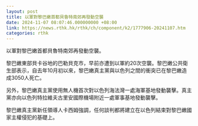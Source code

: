 ```yaml
---
layout: post
title: 以軍對黎巴嫩首都貝魯特南郊再發動空襲
date: 2024-11-07 08:07:46.000000000 +08:00
link: https://news.rthk.hk/rthk/ch/component/k2/1777906-20241107.htm
categories: rthk
---
```


以軍對黎巴嫩首都貝魯特南郊再發動空襲。

黎巴嫩東部貝卡谷地的巴勒貝克市，早前亦遭到以軍約20次空襲。黎巴嫩公共衛生部表示，自去年10月初以來，黎巴嫩真主黨與以色列之間的衝突已在黎巴嫩造成3050人死亡。

另外，黎巴嫩真主黨使用無人機首次對以色列海法灣一處海軍基地發動襲擊。真主黨亦向以色列特拉維夫古里安國際機場附近一處軍事基地發動襲擊。

黎巴嫩真主黨新任領導人卡西姆強調，任何談判都將建立在以色列結束對黎巴嫩國家主權侵犯的基礎上。
